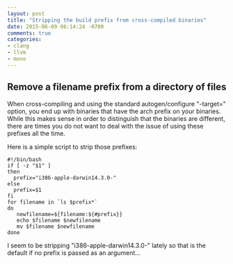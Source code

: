 ```yaml
---
layout: post
title: "Stripping the build prefix from cross-compiled binaries"
date: 2015-06-09 06:14:24 -0700
comments: true
categories: 
- clang
- llvm
- mono
---
```


## Remove a filename prefix from a directory of files

When cross-compiling and using the standard autogen/configure "-target=" option, you end up with binaries that have the arch prefix on your binaries. While this makes sense in order to distinguish that the binaries are different, there are times you do not want to deal with the issue of using these prefixes all the time.

Here is a simple script to strip those prefixes:

    #!/bin/bash
    if [ -z "$1" ]
    then
      prefix="i386-apple-darwin14.3.0-"
    else
      prefix=$1
    fi
    for filename in `ls $prefix*`
    do
       newfilename=${filename:${#prefix}}
       echo $filename $newfilename
       mv $filename $newfilename
    done

I seem to be stripping "i386-apple-darwin14.3.0-" lately so that is the default if no prefix is passed as an argument... 

